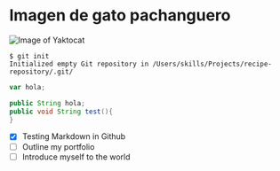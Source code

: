 # Imagen de gato pachanguero

![Image of Yaktocat](https://octodex.github.com/images/yaktocat.png)

```
$ git init
Initialized empty Git repository in /Users/skills/Projects/recipe-repository/.git/
```

```javascript
var hola;
```

```java
public String hola;
public void String test(){
}
```

- [x] Testing Markdown in Github
- [ ] Outline my portfolio
- [ ] Introduce myself to the world
